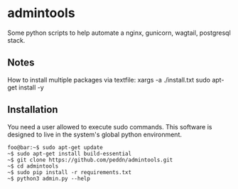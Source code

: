 # admintools
Some python scripts to help automate a nginx, gunicorn, wagtail, postgresql stack.

## Notes
How to install multiple packages via textfile:
xargs -a ./install.txt sudo apt-get install -y

## Installation
You need a user allowed to execute sudo commands.
This software is designed to live in the system's global python environment.

```console
foo@bar:~$ sudo apt-get update
~$ sudo apt-get install build-essential
~$ git clone https://github.com/peddn/admintools.git
~$ cd admintools
~$ sudo pip install -r requirements.txt
~$ python3 admin.py --help
```